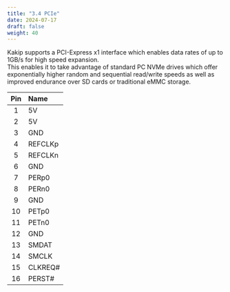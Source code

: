 ```yaml
---
title: "3.4 PCIe"
date: 2024-07-17
draft: false
weight: 40
---
```


Kakip supports a PCI-Express x1 interface which enables data rates of up to 1GB/s for high speed expansion.  
This enables it to take advantage of standard PC NVMe drives which offer exponentially higher random and sequential read/write speeds as well as improved endurance over SD cards or traditional eMMC storage.

|Pin|Name|
|:---:|:---|
|1|5V|
|2|5V|
|3|GND|
|4|REFCLKp|
|5|REFCLKn|
|6|GND|
|7|PERp0|
|8|PERn0|
|9|GND|
|10|PETp0|
|11|PETn0|
|12|GND|
|13|SMDAT|
|14|SMCLK|
|15|CLKREQ#|
|16|PERST#|


